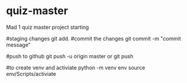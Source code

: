 # quiz-master

Mad 1 quiz master project starting

#staging changes
git add.
#commit the changes
git commit -m "commit message"

#push to github
git push -u origin master
or
git push

#to create venv and activiate 
python -m venv env
source env/Scripts/activiate